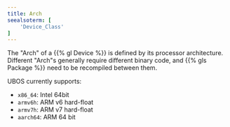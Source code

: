 ```yaml
---
title: Arch
seealsoterm: [
    'Device_Class'
]
---
```


The "Arch" of a {{% gl Device %}} is defined by its processor architecture.
Different "Arch"s generally require different binary code, and {{% gls Package %}}
need to be recompiled between them.

UBOS currently supports:

* ``x86_64``: Intel 64bit
* ``armv6h``: ARM v6 hard-float
* ``armv7h``: ARM v7 hard-float
* ``aarch64``: ARM 64 bit
